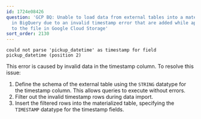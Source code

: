 ```yaml
---
id: 1724e08426
question: 'GCP BQ: Unable to load data from external tables into a materialized table
  in BigQuery due to an invalid timestamp error that are added while appending data
  to the file in Google Cloud Storage'
sort_order: 2130
---
```


```plaintext
could not parse 'pickup_datetime' as timestamp for field pickup_datetime (position 2)
```

This error is caused by invalid data in the timestamp column. To resolve this issue:

1. Define the schema of the external table using the `STRING` datatype for the timestamp column. This allows queries to execute without errors.
2. Filter out the invalid timestamp rows during data import.
3. Insert the filtered rows into the materialized table, specifying the `TIMESTAMP` datatype for the timestamp fields.